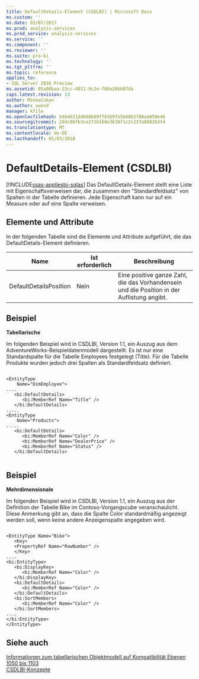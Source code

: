 ```yaml
---
title: DefaultDetails-Element (CSDLBI) | Microsoft Docs
ms.custom: ''
ms.date: 03/07/2017
ms.prod: analysis-services
ms.prod_service: analysis-services
ms.service: ''
ms.component: ''
ms.reviewer: ''
ms.suite: pro-bi
ms.technology: ''
ms.tgt_pltfrm: ''
ms.topic: reference
applies_to:
- SQL Server 2016 Preview
ms.assetid: 05a08baa-23cc-4011-9c2e-f60a20bb87da
caps.latest.revision: 13
author: Minewiskan
ms.author: owend
manager: kfile
ms.openlocfilehash: b4b4611ddb68689ff81b9fe5b68b2f88aa850e46
ms.sourcegitcommit: 2ddc0bfb3ce2f2b160e3638f1c2c237a898263f4
ms.translationtype: MT
ms.contentlocale: de-DE
ms.lasthandoff: 05/03/2018
---
```

# <a name="defaultdetails-element-csdlbi"></a>DefaultDetails-Element (CSDLBI)
[!INCLUDE[ssas-appliesto-sqlas](../../../includes/ssas-appliesto-sqlas.md)]
  Das DefaultDetails-Element stellt eine Liste mit Eigenschaftsverweisen dar, die zusammen den "Standardfeldsatz" von Spalten in der Tabelle definieren. Jede Eigenschaft kann nur auf ein Measure oder auf eine Spalte verweisen.  
  
## <a name="elements-and-attributes"></a>Elemente und Attribute  
 In der folgenden Tabelle sind die Elemente und Attribute aufgeführt, die das DefaultDetails-Element definieren.  
  
|Name|Ist erforderlich|Beschreibung|  
|----------|-----------------|-----------------|  
|DefaultDetailsPosition|Nein|Eine positive ganze Zahl, die das Vorhandensein und die Position in der Auflistung angibt.|  
  
## <a name="example"></a>Beispiel  
 **Tabellarische**  
  
 Im folgenden Beispiel wird in CSDLBI, Version 1.1, ein Auszug aus dem AdventureWorks-Beispieldatenmodell dargestellt. Es ist nur eine Standardspalte für die Tabelle Employees festgelegt (Title). Für die Tabelle Produkte wurden jedoch drei Spalten als Standardfeldsatz definiert.  
  
```  
  
<EntityType   
    Name="DimEmployee">  
....  
   <bi:DefaultDetails>  
      <bi:MemberRef Name="Title" />  
   </bi:DefaultDetails>  
.....  
<EntityType   
    Name="Products">  
.....  
   <bi:DefaultDetails>  
      <bi:MemberRef Name="Color" />  
      <bi:MemberRef Name="DealerPrice" />  
      <bi:MemberRef Name="Status" />  
   </bi:DefaultDetails>  
  
```  
  
## <a name="example"></a>Beispiel  
 **Mehrdimensionale**  
  
 Im folgenden Beispiel wird in CSDLBI, Version 1.1, ein Auszug aus der Definition der Tabelle Bike im Contoso-Vorgangscube veranschaulicht. Diese Anmerkung gibt an, dass die Spalte Color standardmäßig angezeigt werden soll, wenn keine andere Anzeigenspalte angegeben wird.  
  
```  
  
<EntityType Name="Bike">  
   <Key>  
   <PropertyRef Name="RowNumber" />  
   </Key>  
....  
<bi:EntityType>  
   <bi:DisplayKey>  
      <bi:MemberRef Name="Color" />  
   </bi:DisplayKey>  
   <bi:DefaultDetails>  
      <bi:MemberRef Name="Color" />  
   </bi:DefaultDetails>  
   <bi:SortMembers>  
      <bi:MemberRef Name="Color" />  
   </bi:SortMembers>  
....  
</bi:EntityType>  
</EntityType>  
```  
  
## <a name="see-also"></a>Siehe auch  
 [Informationen zum tabellarischen Objektmodell auf Kompatibilität Ebenen 1050 bis 1103](../../../analysis-services/tabular-model-programming-compatibility-levels-1050-1103/representation/understanding-tabular-object-model-at-levels-1050-through-1103.md)   
 [CSDLBI-Konzepte](../../../analysis-services/tabular-model-programming-compatibility-levels-1050-1103/csdlbi-concepts.md)  
  
  
